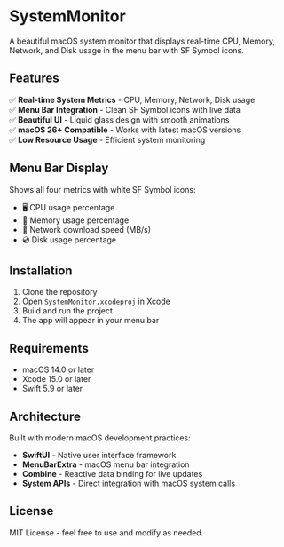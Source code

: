 # SystemMonitor

A beautiful macOS system monitor that displays real-time CPU, Memory, Network, and Disk usage in the menu bar with SF Symbol icons.

## Features

✅ **Real-time System Metrics** - CPU, Memory, Network, Disk usage  
✅ **Menu Bar Integration** - Clean SF Symbol icons with live data  
✅ **Beautiful UI** - Liquid glass design with smooth animations  
✅ **macOS 26+ Compatible** - Works with latest macOS versions  
✅ **Low Resource Usage** - Efficient system monitoring  

## Menu Bar Display

Shows all four metrics with white SF Symbol icons:
- 🖥️ CPU usage percentage
- 💾 Memory usage percentage  
- 📶 Network download speed (MB/s)
- 💿 Disk usage percentage

## Installation

1. Clone the repository
2. Open `SystemMonitor.xcodeproj` in Xcode
3. Build and run the project
4. The app will appear in your menu bar

## Requirements

- macOS 14.0 or later
- Xcode 15.0 or later
- Swift 5.9 or later

## Architecture

Built with modern macOS development practices:
- **SwiftUI** - Native user interface framework
- **MenuBarExtra** - macOS menu bar integration
- **Combine** - Reactive data binding for live updates
- **System APIs** - Direct integration with macOS system calls

## License

MIT License - feel free to use and modify as needed.